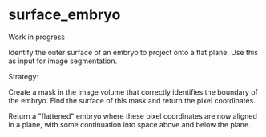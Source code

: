 # surface_embryo

Work in progress

Identify the outer surface of an embryo to project onto a flat plane. Use this as input for image segmentation.

Strategy:

Create a mask in the image volume that correctly identifies the boundary of the embryo. Find the surface of this
mask and return the pixel coordinates.

Return a "flattened" embryo where these pixel coordinates are now aligned in a plane, with some continuation into space
above and below the plane.
